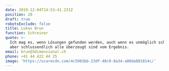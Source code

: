 ```yaml
---
date: 2019-12-04T14:53:41.231Z
position: 20
draft: true
robotsExclude: false
title: Lukas Brun
function: Schreiner
quote: >-
  Ich mag es, wenn Lösungen gefunden werden, auch wenn es unmöglich scheint,
  aber schlussendlich alle überzeugt sind vom Ergebnis.
email: brun@3dimensional.ch
phone: +41 44 422 44 25
image: 'https://ucarecdn.com/4c5901bb-23df-48c9-8a34-a00da881814c/'
---
```



